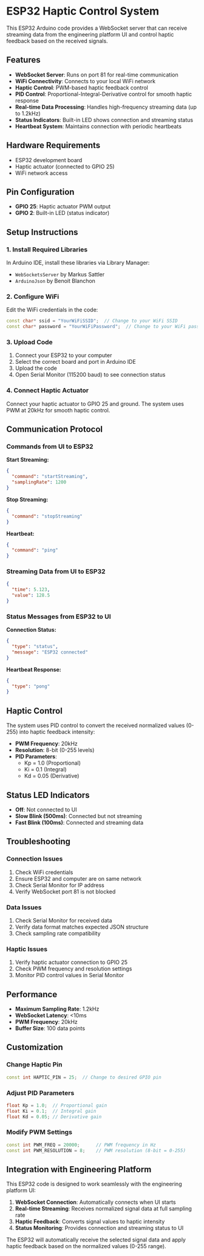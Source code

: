 # ESP32 Haptic Control System

This ESP32 Arduino code provides a WebSocket server that can receive streaming data from the engineering platform UI and control haptic feedback based on the received signals.

## Features

- **WebSocket Server**: Runs on port 81 for real-time communication
- **WiFi Connectivity**: Connects to your local WiFi network
- **Haptic Control**: PWM-based haptic feedback control
- **PID Control**: Proportional-Integral-Derivative control for smooth haptic response
- **Real-time Data Processing**: Handles high-frequency streaming data (up to 1.2kHz)
- **Status Indicators**: Built-in LED shows connection and streaming status
- **Heartbeat System**: Maintains connection with periodic heartbeats

## Hardware Requirements

- ESP32 development board
- Haptic actuator (connected to GPIO 25)
- WiFi network access

## Pin Configuration

- **GPIO 25**: Haptic actuator PWM output
- **GPIO 2**: Built-in LED (status indicator)

## Setup Instructions

### 1. Install Required Libraries

In Arduino IDE, install these libraries via Library Manager:
- `WebSocketsServer` by Markus Sattler
- `ArduinoJson` by Benoit Blanchon

### 2. Configure WiFi

Edit the WiFi credentials in the code:
```cpp
const char* ssid = "YourWiFiSSID";  // Change to your WiFi SSID
const char* password = "YourWiFiPassword";  // Change to your WiFi password
```

### 3. Upload Code

1. Connect your ESP32 to your computer
2. Select the correct board and port in Arduino IDE
3. Upload the code
4. Open Serial Monitor (115200 baud) to see connection status

### 4. Connect Haptic Actuator

Connect your haptic actuator to GPIO 25 and ground. The system uses PWM at 20kHz for smooth haptic control.

## Communication Protocol

### Commands from UI to ESP32

**Start Streaming:**
```json
{
  "command": "startStreaming",
  "samplingRate": 1200
}
```

**Stop Streaming:**
```json
{
  "command": "stopStreaming"
}
```

**Heartbeat:**
```json
{
  "command": "ping"
}
```

### Streaming Data from UI to ESP32

```json
{
  "time": 5.123,
  "value": 128.5
}
```

### Status Messages from ESP32 to UI

**Connection Status:**
```json
{
  "type": "status",
  "message": "ESP32 connected"
}
```

**Heartbeat Response:**
```json
{
  "type": "pong"
}
```

## Haptic Control

The system uses PID control to convert the received normalized values (0-255) into haptic feedback intensity:

- **PWM Frequency**: 20kHz
- **Resolution**: 8-bit (0-255 levels)
- **PID Parameters**: 
  - Kp = 1.0 (Proportional)
  - Ki = 0.1 (Integral)
  - Kd = 0.05 (Derivative)

## Status LED Indicators

- **Off**: Not connected to UI
- **Slow Blink (500ms)**: Connected but not streaming
- **Fast Blink (100ms)**: Connected and streaming data

## Troubleshooting

### Connection Issues
1. Check WiFi credentials
2. Ensure ESP32 and computer are on same network
3. Check Serial Monitor for IP address
4. Verify WebSocket port 81 is not blocked

### Data Issues
1. Check Serial Monitor for received data
2. Verify data format matches expected JSON structure
3. Check sampling rate compatibility

### Haptic Issues
1. Verify haptic actuator connection to GPIO 25
2. Check PWM frequency and resolution settings
3. Monitor PID control values in Serial Monitor

## Performance

- **Maximum Sampling Rate**: 1.2kHz
- **WebSocket Latency**: <10ms
- **PWM Frequency**: 20kHz
- **Buffer Size**: 100 data points

## Customization

### Change Haptic Pin
```cpp
const int HAPTIC_PIN = 25;  // Change to desired GPIO pin
```

### Adjust PID Parameters
```cpp
float Kp = 1.0;  // Proportional gain
float Ki = 0.1;  // Integral gain
float Kd = 0.05; // Derivative gain
```

### Modify PWM Settings
```cpp
const int PWM_FREQ = 20000;      // PWM frequency in Hz
const int PWM_RESOLUTION = 8;    // PWM resolution (8-bit = 0-255)
```

## Integration with Engineering Platform

This ESP32 code is designed to work seamlessly with the engineering platform UI:

1. **WebSocket Connection**: Automatically connects when UI starts
2. **Real-time Streaming**: Receives normalized signal data at full sampling rate
3. **Haptic Feedback**: Converts signal values to haptic intensity
4. **Status Monitoring**: Provides connection and streaming status to UI

The ESP32 will automatically receive the selected signal data and apply haptic feedback based on the normalized values (0-255 range). 